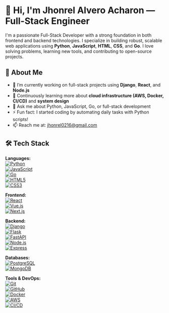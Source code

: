 # 👋 Hi, I'm Jhonrel Alvero Acharon — Full-Stack Engineer

I'm a passionate Full-Stack Developer with a strong foundation in both frontend and backend technologies. I specialize in building robust, scalable web applications using **Python**, **JavaScript**, **HTML**, **CSS**, and **Go**. I love solving problems, learning new tools, and contributing to open-source projects.

## 🧠 About Me
- 🔭 I’m currently working on full-stack projects using **Django**, **React**, and **Node.js**
- 🌱 Continuously learning more about **cloud infrastructure (AWS, Docker, CI/CD)** and **system design**
- 💬 Ask me about Python, JavaScript, Go, or full-stack development
- ⚡ Fun fact: I started coding by automating daily tasks with Python scripts!
- 📫 Reach me at: jhonrel0216@gmail.com  

## 🛠️ Tech Stack

**Languages:**  
[![Python](https://img.shields.io/badge/Python-3776AB?logo=python&logoColor=white)](https://www.python.org/)  
[![JavaScript](https://img.shields.io/badge/JavaScript-F7DF1E?logo=javascript&logoColor=black)](https://developer.mozilla.org/en-US/docs/Web/JavaScript)  
[![Go](https://img.shields.io/badge/Go-00ADD8?logo=go&logoColor=white)](https://golang.org/)  
[![HTML5](https://img.shields.io/badge/HTML5-E34F26?logo=html5&logoColor=white)](https://developer.mozilla.org/en-US/docs/Web/HTML)  
[![CSS3](https://img.shields.io/badge/CSS3-1572B6?logo=css3&logoColor=white)](https://developer.mozilla.org/en-US/docs/Web/CSS)

**Frontend:**  
[![React](https://img.shields.io/badge/React-61DAFB?logo=react&logoColor=black)](https://reactjs.org/)  
[![Vue.js](https://img.shields.io/badge/Vue.js-4FC08D?logo=vue.js&logoColor=white)](https://vuejs.org/)  
[![Next.js](https://img.shields.io/badge/Next.js-000000?logo=next.js&logoColor=white)](https://nextjs.org/)

**Backend:**  
[![Django](https://img.shields.io/badge/Django-092E20?logo=django&logoColor=white)](https://www.djangoproject.com/)  
[![Flask](https://img.shields.io/badge/Flask-000000?logo=flask&logoColor=white)](https://flask.palletsprojects.com/)  
[![FastAPI](https://img.shields.io/badge/FastAPI-009688?logo=fastapi&logoColor=white)](https://fastapi.tiangolo.com/)  
[![Node.js](https://img.shields.io/badge/Node.js-339933?logo=node.js&logoColor=white)](https://nodejs.org/)  
[![Express](https://img.shields.io/badge/Express-000000?logo=express&logoColor=white)](https://expressjs.com/)

**Databases:**  
[![PostgreSQL](https://img.shields.io/badge/PostgreSQL-336791?logo=postgresql&logoColor=white)](https://www.postgresql.org/)  
[![MongoDB](https://img.shields.io/badge/MongoDB-47A248?logo=mongodb&logoColor=white)](https://www.mongodb.com/)

**Tools & DevOps:**  
[![Git](https://img.shields.io/badge/Git-F05032?logo=git&logoColor=white)](https://git-scm.com/)  
[![GitHub](https://img.shields.io/badge/GitHub-181717?logo=github&logoColor=white)](https://github.com/universe0216)  
[![Docker](https://img.shields.io/badge/Docker-2496ED?logo=docker&logoColor=white)](https://www.docker.com/)  
[![AWS](https://img.shields.io/badge/AWS-232F3E?logo=amazonaws&logoColor=white)](https://aws.amazon.com/)  
[![CI/CD](https://img.shields.io/badge/CI/CD-0A0A0A?logo=githubactions&logoColor=white)](https://docs.github.com/en/actions)


